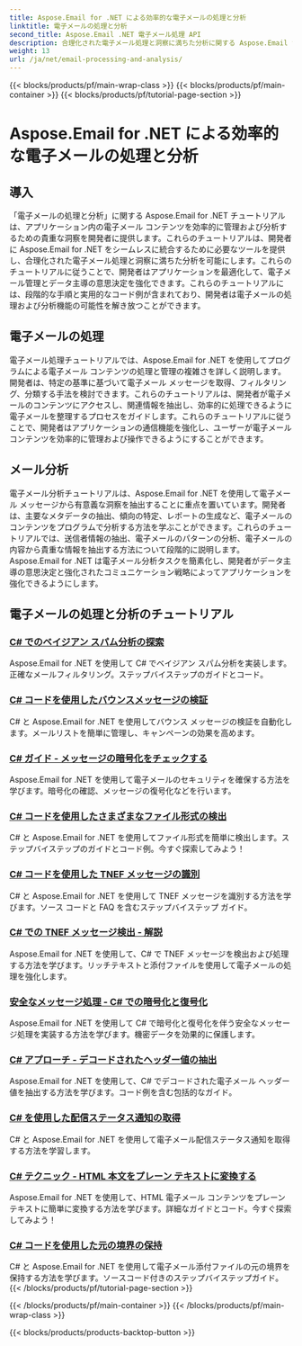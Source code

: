 ```yaml
---
title: Aspose.Email for .NET による効率的な電子メールの処理と分析
linktitle: 電子メールの処理と分析
second_title: Aspose.Email .NET 電子メール処理 API
description: 合理化された電子メール処理と洞察に満ちた分析に関する Aspose.Email for .NET のチュートリアルを使用して、アプリケーションの電子メール管理と意思決定を最適化します。電子メールのコンテンツをプログラムで取得、整理、分析する方法を学びます。コミュニケーションとデータドリブン戦略を強化するための実践的な例を調べてください。
weight: 13
url: /ja/net/email-processing-and-analysis/
---
```


{{< blocks/products/pf/main-wrap-class >}}
{{< blocks/products/pf/main-container >}}
{{< blocks/products/pf/tutorial-page-section >}}

# Aspose.Email for .NET による効率的な電子メールの処理と分析


## 導入

「電子メールの処理と分析」に関する Aspose.Email for .NET チュートリアルは、アプリケーション内の電子メール コンテンツを効率的に管理および分析するための貴重な洞察を開発者に提供します。これらのチュートリアルは、開発者に Aspose.Email for .NET をシームレスに統合するために必要なツールを提供し、合理化された電子メール処理と洞察に満ちた分析を可能にします。これらのチュートリアルに従うことで、開発者はアプリケーションを最適化して、電子メール管理とデータ主導の意思決定を強化できます。これらのチュートリアルには、段階的な手順と実用的なコード例が含まれており、開発者は電子メールの処理および分析機能の可能性を解き放つことができます。

## 電子メールの処理

電子メール処理チュートリアルでは、Aspose.Email for .NET を使用してプログラムによる電子メール コンテンツの処理と管理の複雑さを詳しく説明します。開発者は、特定の基準に基づいて電子メール メッセージを取得、フィルタリング、分類する手法を検討できます。これらのチュートリアルは、開発者が電子メールのコンテンツにアクセスし、関連情報を抽出し、効率的に処理できるように電子メールを整理するプロセスをガイドします。これらのチュートリアルに従うことで、開発者はアプリケーションの通信機能を強化し、ユーザーが電子メール コンテンツを効率的に管理および操作できるようにすることができます。

## メール分析

電子メール分析チュートリアルは、Aspose.Email for .NET を使用して電子メール メッセージから有意義な洞察を抽出することに重点を置いています。開発者は、主要なメタデータの抽出、傾向の特定、レポートの生成など、電子メールのコンテンツをプログラムで分析する方法を学ぶことができます。これらのチュートリアルでは、送信者情報の抽出、電子メールのパターンの分析、電子メールの内容から貴重な情報を抽出する方法について段階的に説明します。 Aspose.Email for .NET は電子メール分析タスクを簡素化し、開発者がデータ主導の意思決定と強化されたコミュニケーション戦略によってアプリケーションを強化できるようにします。

## 電子メールの処理と分析のチュートリアル
### [C# でのベイジアン スパム分析の探索](./exploring-bayesian-spam-analysis-in-csharp/)
Aspose.Email for .NET を使用して C# でベイジアン スパム分析を実装します。正確なメールフィルタリング。ステップバイステップのガイドとコード。
### [C# コードを使用したバウンスメッセージの検証](./verifying-bounced-messages-with-csharp-code/)
C# と Aspose.Email for .NET を使用してバウンス メッセージの検証を自動化します。メールリストを簡単に管理し、キャンペーンの効果を高めます。 
### [C# ガイド - メッセージの暗号化をチェックする](./csharp-guide-checking-messages-for-encryption/)
Aspose.Email for .NET を使用して電子メールのセキュリティを確保する方法を学びます。暗号化の確認、メッセージの復号化などを行います。
### [C# コードを使用したさまざまなファイル形式の検出](./detecting-various-file-formats-using-csharp-code/)
C# と Aspose.Email for .NET を使用してファイル形式を簡単に検出します。ステップバイステップのガイドとコード例。今すぐ探索してみよう！
### [C# コードを使用した TNEF メッセージの識別](./identifying-tnef-messages-with-csharp-code/)
C# と Aspose.Email for .NET を使用して TNEF メッセージを識別する方法を学びます。ソース コードと FAQ を含むステップバイステップ ガイド。
### [C# での TNEF メッセージ検出 - 解説](./tnef-message-detection-in-csharp-explained/)
Aspose.Email for .NET を使用して、C# で TNEF メッセージを検出および処理する方法を学びます。リッチテキストと添付ファイルを使用して電子メールの処理を強化します。
### [安全なメッセージ処理 - C# での暗号化と復号化](./secure-message-handling-encryption-and-decryption-in-csharp/)
Aspose.Email for .NET を使用して C# で暗号化と復号化を伴う安全なメッセージ処理を実装する方法を学びます。機密データを効果的に保護します。
### [C# アプローチ - デコードされたヘッダー値の抽出](./csharp-approach-extracting-decoded-header-values/)
Aspose.Email for .NET を使用して、C# でデコードされた電子メール ヘッダー値を抽出する方法を学びます。コード例を含む包括的なガイド。
### [C# を使用した配信ステータス通知の取得](./retrieving-delivery-status-notifications-with-csharp/)
C# と Aspose.Email for .NET を使用して電子メール配信ステータス通知を取得する方法を学習します。
### [C# テクニック - HTML 本文をプレーン テキストに変換する](./csharp-technique-converting-html-body-to-plain-text/)
Aspose.Email for .NET を使用して、HTML 電子メール コンテンツをプレーン テキストに簡単に変換する方法を学びます。詳細なガイドとコード。今すぐ探索してみよう！
### [C# コードを使用した元の境界の保持](./preserving-original-boundaries-using-csharp-code/)
C# と Aspose.Email for .NET を使用して電子メール添付ファイルの元の境界を保持する方法を学びます。ソースコード付きのステップバイステップガイド。
{{< /blocks/products/pf/tutorial-page-section >}}

{{< /blocks/products/pf/main-container >}}
{{< /blocks/products/pf/main-wrap-class >}}

{{< blocks/products/products-backtop-button >}}
